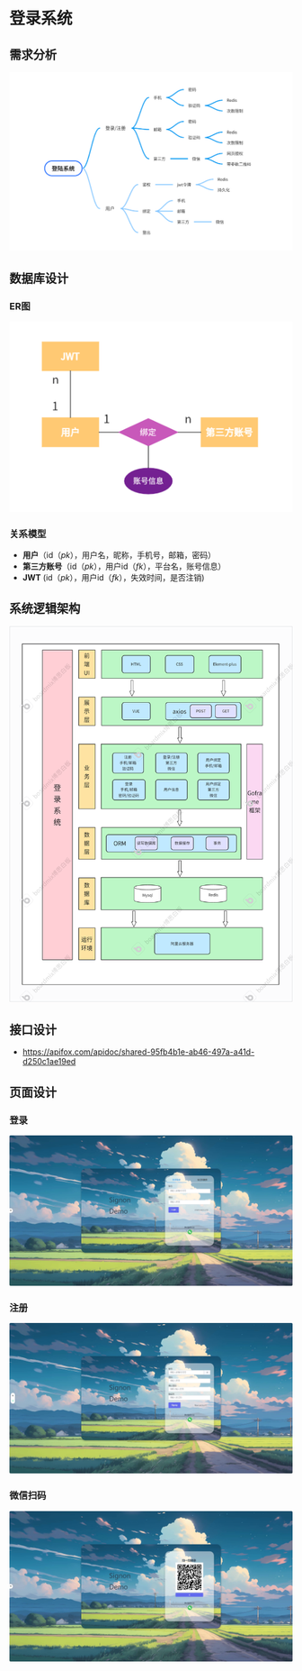 # 登录系统
## 需求分析
![image](picture/signon-思维导图.PNG)

## 数据库设计
### ER图
![image](picture/signon-er.PNG)

### 关系模型
- **用户**（id（*pk*），用户名，昵称，手机号，邮箱，密码）
- **第三方账号**（id（*pk*），用户id（*fk*），平台名，账号信息）
- **JWT** (id（*pk*），用户id（*fk*），失效时间，是否注销)

## 系统逻辑架构
![image](picture/signon-系统架构.png)

## 接口设计
- https://apifox.com/apidoc/shared-95fb4b1e-ab46-497a-a41d-d250c1ae19ed

## 页面设计
### 登录
![image](picture/front-login.png)

### 注册
![image](picture/front-signup.png)

### 微信扫码
![image](picture/front-wechat.png)

